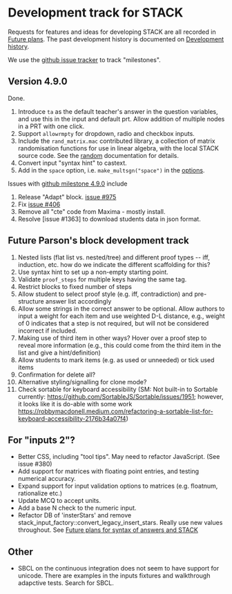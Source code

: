 # Development track for STACK

Requests for features and ideas for developing STACK are all recorded in [Future plans](Future_plans.md). The
past development history is documented on [Development history](Development_history.md).

We use the [github issue tracker](https://github.com/maths/moodle-qtype_stack/issues) to track "milestones".

## Version 4.9.0

Done.
1. Introduce `ta` as the default teacher's answer in the question variables, and use this in the input and default prt.  Allow addition of multiple nodes in a PRT with one click.
2. Support `allowrmpty` for dropdown, radio and checkbox inputs.
3. Include the `rand_matrix.mac` contributed library, a collection of matrix randomisation functions for use in linear algebra, with the local STACK source code.  See the [random](../CAS/Random.md) documentation for details.
4. Convert input "syntax hint" to castext.
5. Add in the `space` option, i.e. `make_multsgn("space")` in the [options](../Authoring/Question_options.md).


Issues with [github milestone 4.9.0](https://github.com/maths/moodle-qtype_stack/issues?q=is%3Aissue+milestone%3A4.9.0) include

1. Release "Adapt" block. [issue #975](https://github.com/maths/moodle-qtype_stack/issues/975)
2. Fix [issue #406](https://github.com/maths/moodle-qtype_stack/issues/406)
3. Remove all "cte" code from Maxima - mostly install.
4. Resolve [issue #1363] to download students data in json format.

## Future Parson's block development track

1. Nested lists (flat list vs. nested/tree) and different proof types -- iff, induction, etc. how do we indicate the different scaffolding for this?
2. Use syntax hint to set up a non-empty starting point.
3. Validate `proof_steps` for multiple keys having the same tag.
4. Restrict blocks to fixed number of steps
5. Allow student to select proof style (e.g. iff, contradiction) and pre-structure answer list accordingly
6. Allow some strings in the correct answer to be optional. Allow authors to input a weight for each item and use weighted D-L distance, e.g., weight of 0 indicates that a step is not required, but will not be considered incorrect if included.
7. Making use of third item in other ways? Hover over a proof step to reveal more information (e.g., this could come from the third item in the list and give a hint/definition)
8. Allow students to mark items (e.g. as used or unneeded) or tick used items
9. Confirmation for delete all?
10. Alternative styling/signalling for clone mode?
11. Check sortable for keyboard accessibility (SM: Not built-in to Sortable currently: https://github.com/SortableJS/Sortable/issues/1951; however, it looks like it is do-able with some work https://robbymacdonell.medium.com/refactoring-a-sortable-list-for-keyboard-accessibility-2176b34a07f4)


## For "inputs 2"?

* Better CSS, including "tool tips".  May need to refactor JavaScript.  (See issue #380)
* Add support for matrices with floating point entries, and testing numerical accuracy.
* Expand support for input validation options to matrices (e.g. floatnum, rationalize etc.)
* Update MCQ to accept units.
* Add a base N check to the numeric input.
* Refactor DB of 'insterStars' and remove stack_input_factory::convert_legacy_insert_stars.  Really use new values throughout.  See [Future plans for syntax of answers and STACK](../../dev/Syntax_Future.md)

## Other

* SBCL on the continuous integration does not seem to have support for unicode.  There are examples in the inputs fixtures and walkthrough adapctive tests.  Search for SBCL.
